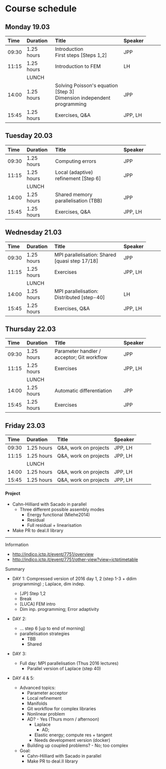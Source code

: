 # Course schedule

## Monday 19.03

| Time | Duration | Title | Speaker  |
|:-----|:---------|:------|:---------|
| 09:30 | 1.25 hours | Introduction<br>First steps [Steps 1,2] | JPP |
| 11:15 | 1.25 hours | Introduction to FEM | LH |
|<td colspan=3>LUNCH</td>|
| 14:00 | 1.25 hours | Solving Poisson's equation [Step 3] <br> Dimension independent programming | JPP |
| 15:45 | 1.25 hours | Exercises, Q&A | JPP, LH |

## Tuesday 20.03

| Time | Duration | Title | Speaker  |
|:-----|:---------|:------|:---------|
| 09:30 | 1.25 hours | Computing errors | JPP |
| 11:15 | 1.25 hours | Local (adaptive) refinement [Step 6] | JPP |
|<td colspan=3>LUNCH</td>|
| 14:00 | 1.25 hours | Shared memory parallelisation (TBB) | JPP |
| 15:45 | 1.25 hours | Exercises, Q&A | JPP, LH |

## Wednesday 21.03

| Time | Duration | Title | Speaker  |
|:-----|:---------|:------|:---------|
| 09:30 | 1.25 hours | MPI parallelisation: Shared [quasi step 17/18] | JPP |
| 11:15 | 1.25 hours | Exercises | JPP, LH |
|<td colspan=3>LUNCH</td>|
| 14:00 | 1.25 hours | MPI parallelisation: Distributed [step-40] | LH |
| 15:45 | 1.25 hours | Exercises, Q&A | JPP, LH |

## Thursday 22.03

| Time | Duration | Title | Speaker  |
|:-----|:---------|:------|:---------|
| 09:30 | 1.25 hours | Parameter handler / acceptor; Git workflow | JPP |
| 11:15 | 1.25 hours | Exercises | JPP, LH |
|<td colspan=3>LUNCH</td>|
| 14:00 | 1.25 hours | Automatic differentiation | JPP |
| 15:45 | 1.25 hours | Exercises | JPP |

## Friday 23.03

| Time | Duration | Title | Speaker  |
|:-----|:---------|:------|:---------|
| 09:30 | 1.25 hours | Q&A, work on projects | JPP, LH |
| 11:15 | 1.25 hours | Q&A, work on projects | JPP, LH |
|<td colspan=3>LUNCH</td>|
| 14:00 | 1.25 hours | Q&A, work on projects | JPP, LH |
| 15:45 | 1.25 hours | Q&A, work on projects | JPP, LH |

#### Project
- Cahn-Hilliard with Sacado in parallel
  - Three different possible assembly modes
    - Energy functional (Miehe2014)
    - Residual
    - Full residual + linearisation
- Make PR to deal.II library

------------

Information
- http://indico.ictp.it/event/7751/overview
- http://indico.ictp.it/event/7751/other-view?view=ictptimetable

Summary
- DAY 1: Compressed version of 2016 day 1, 2 (step 1-3 + ddim programming) ; Laplace, dim indep.
  - [JP] Step 1,2
  - Break
  - [LUCA] FEM intro
  - Dim inp. programming; Error adaptivity

- DAY 2:
  - ... step 6 [up to end of morning]
  - parallelisation strategies
    - TBB
    - Shared

- DAY 3:
  - Full day: MPI parallelisation (Thus 2016 lectures)
    - Parallel version of Laplace (step 40)

- DAY 4 & 5:
  - Advanced topics:
    - Parameter acceptor
    - Local refinement
    - Manifolds
    - Git workflow for complex libraries
    - Nonlinear problem
    - AD? - Yes (Thurs morn / afternoon)
      - Laplace
        - AD;
      - Elastic energy; compute res + tangent
      - Needs development version (docker)
    - Building up coupled problems? - No; too complex
  - Goal:
    - Cahn-Hilliard with Sacado in parallel
    - Make PR to deal.II library
